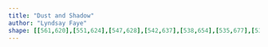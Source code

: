 ```yaml
---
title: "Dust and Shadow"
author: "Lyndsay Faye"
shape: [[561,620],[551,624],[547,628],[542,637],[538,654],[535,677],[536,733],[538,748],[544,758],[554,762],[571,764],[590,764],[621,768],[638,768],[644,770],[665,770],[730,775],[807,775],[896,779],[956,785],[1105,793],[1147,797],[1162,797],[1205,802],[1268,805],[1282,807],[1306,807],[1320,809],[1370,811],[1417,816],[1466,818],[1512,822],[1536,826],[1552,825],[1563,827],[1576,827],[1601,831],[1611,831],[1619,826],[1622,821],[1627,802],[1634,739],[1634,713],[1630,695],[1627,692],[1623,691],[1551,689],[1495,685],[1434,683],[1424,681],[1372,679],[1362,677],[1343,677],[1332,675],[1259,671],[1246,669],[1206,668],[1190,666],[1118,663],[1032,656],[960,653],[938,650],[882,646],[857,646],[808,641],[751,640],[735,638],[697,638],[604,629],[586,625],[577,620]]
---
```


